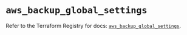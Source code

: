 # `aws_backup_global_settings`

Refer to the Terraform Registry for docs: [`aws_backup_global_settings`](https://registry.terraform.io/providers/hashicorp/aws/5.98.0/docs/resources/backup_global_settings).
